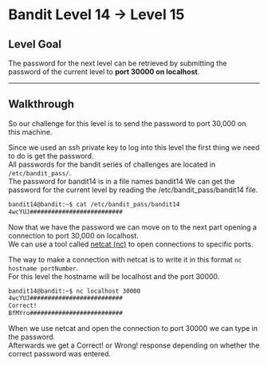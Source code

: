 # Bandit Level 14 -> Level 15

## Level Goal

The password for the next level can be retrieved by submitting the password of the current level to **port 30000 on localhost**.

---

## Walkthrough

So our challenge for this level is to send the password to port 30,000 on this machine.

Since we used an ssh private key to log into this level the first thing we need to do is get the password.  
All passwords for the bandit series of challenges are located in `/etc/bandit_pass/`.  
The password for bandit14 is in a file names bandit14
We can get the password for the current level by reading the /etc/bandit_pass/bandit14 file.  

```bash
bandit14@bandit:~$ cat /etc/bandit_pass/bandit14
4wcYUJ##########################
```

Now that we have the password we can move on to the next part opening a connection to port 30,000 on localhost.  
We can use a tool called [netcat (nc)](https://linux.die.net/man/1/nc) to open connections to specific ports.

The way to make a connection with netcat is to write it in this format `nc hostname portNumber`.  
For this level the hostname will be localhost and the port 30000. 



```bash
bandit14@bandit:~$ nc localhost 30000 
4wcYUJ##########################
Correct!
BfMYro##########################
```

When we use netcat and open the connection to port 30000 we can type in the password.  
Afterwards we get a Correct! or Wrong! response depending on whether the correct password was entered.  